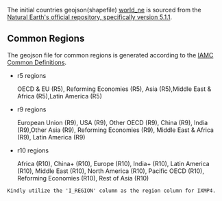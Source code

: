The initial countries geojson(shapefile) [world_ne](world_ne.geojson) is sourced from the [Natural Earth's official repository, specifically version 5.1.1](https://www.naturalearthdata.com/downloads/50m-cultural-vectors/50m-admin-0-countries-2/).

## Common Regions

The geojson file for common regions is generated according to the [IAMC Common Definitions](https://github.com/IAMconsortium/common-definitions/blob/main/definitions/region/common.yaml).

- r5 regions

  OECD & EU (R5), Reforming Economies (R5), Asia (R5),Middle East & Africa (R5),Latin America (R5)

- r9 regions

  European Union (R9), USA (R9), Other OECD (R9), China (R9), India (R9),Other Asia (R9), Reforming Economies (R9), Middle East & Africa (R9), Latin America (R9)

- r10 regions

  Africa (R10), China+ (R10), Europe (R10), India+ (R10), Latin America (R10), Middle East (R10), North America (R10), Pacific OECD (R10), Reforming Economies (R10), Rest of Asia (R10)

`Kindly utilize the 'I_REGION' column as the region column for IXMP4.`
